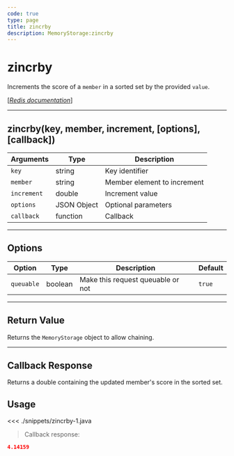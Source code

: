 ```yaml
---
code: true
type: page
title: zincrby
description: MemoryStorage:zincrby
---
```


# zincrby

Increments the score of a `member` in a sorted set by the provided `value`.

[[_Redis documentation_]](https://redis.io/commands/zincrby)

---

## zincrby(key, member, increment, [options], [callback])

| Arguments   | Type        | Description                 |
| ----------- | ----------- | --------------------------- |
| `key`       | string      | Key identifier              |
| `member`    | string      | Member element to increment |
| `increment` | double      | Increment value             |
| `options`   | JSON Object | Optional parameters         |
| `callback`  | function    | Callback                    |

---

## Options

| Option     | Type    | Description                       | Default |
| ---------- | ------- | --------------------------------- | ------- |
| `queuable` | boolean | Make this request queuable or not | `true`  |

---

## Return Value

Returns the `MemoryStorage` object to allow chaining.

---

## Callback Response

Returns a double containing the updated member's score in the sorted set.

## Usage

<<< ./snippets/zincrby-1.java

> Callback response:

```json
4.14159
```
